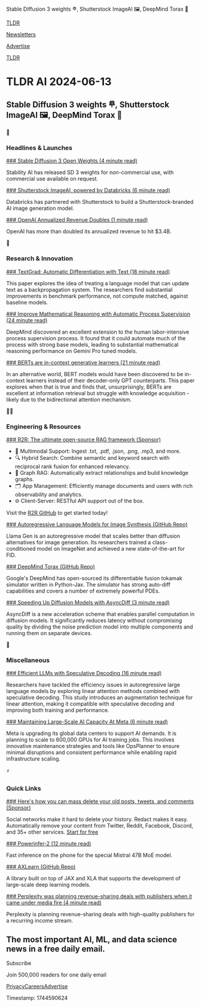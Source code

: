 Stable Diffusion 3 weights 𐄷, Shutterstock ImageAI 🖼️, DeepMind Torax 🔋

[TLDR](/)

[Newsletters](/newsletters)

[Advertise](https://advertise.tldr.tech/)

[TLDR](/)

# TLDR AI 2024-06-13

## Stable Diffusion 3 weights 𐄷, Shutterstock ImageAI 🖼️, DeepMind Torax 🔋

🚀

### Headlines & Launches

[### Stable Diffusion 3 Open Weights (4 minute read)](http://stability.ai/news/stable-diffusion-3-medium?utm_source=tldrai)

Stability AI has released SD 3 weights for non-commercial use, with commercial use available on request.

[### Shutterstock ImageAI, powered by Databricks (6 minute read)](https://www.databricks.com/company/newsroom/press-releases/introducing-shutterstock-imageai-powered-databricks-image?utm_source=tldrai)

Databricks has partnered with Shutterstock to build a Shutterstock-branded AI image generation model.

[### OpenAI Annualized Revenue Doubles (1 minute read)](https://seekingalpha.com/news/4115380-openai-annualized-revenue-doubles-to-hit-34b-report?source=content_type%3Areact%7Cfirst_level_url%3Amarket-news%7Csection_asset%3Amain%7Csection%3Atechnology&amp;utm_source=tldrai)

OpenAI has more than doubled its annualized revenue to hit $3.4B.

🧠

### Research & Innovation

[### TextGrad: Automatic Differentiation with Text (18 minute read)](https://arxiv.org/abs/2406.07496?utm_source=tldrai)

This paper explores the idea of treating a language model that can update text as a backpropagation system. The researchers find substantial improvements in benchmark performance, not compute matched, against baseline models.

[### Improve Mathematical Reasoning with Automatic Process Supervision (24 minute read)](https://arxiv.org/abs/2406.06592?utm_source=tldrai)

DeepMind discovered an excellent extension to the human labor-intensive process supervision process. It found that it could automate much of the process with strong base models, leading to substantial mathematical reasoning performance on Gemini Pro tuned models.

[### BERTs are in-context generative learners (21 minute read)](https://arxiv.org/abs/2406.04823?utm_source=tldrai)

In an alternative world, BERT models would have been discovered to be in-context learners instead of their decoder-only GPT counterparts. This paper explores when that is true and finds that, unsurprisingly, BERTs are excellent at information retrieval but struggle with knowledge acquisition - likely due to the bidirectional attention mechanism.

👨‍💻

### Engineering & Resources

[### R2R: The ultimate open-source RAG framework (Sponsor)](https://github.com/SciPhi-AI/R2R?utm_source=tldrai)

* 📁 Multimodal Support: Ingest .txt, .pdf, .json, .png, .mp3, and more.
* 🔍 Hybrid Search: Combine semantic and keyword search with reciprocal rank fusion for enhanced relevancy.
* 🔗 Graph RAG: Automatically extract relationships and build knowledge graphs.
* 🗂️ App Management: Efficiently manage documents and users with rich observability and analytics.
* 🌐 Client-Server: RESTful API support out of the box.

Visit the [R2R GitHub](https://github.com/SciPhi-AI/R2R) to get started today!

[### Autoregressive Language Models for Image Synthesis (GitHub Repo)](https://github.com/FoundationVision/LlamaGen?utm_source=tldrai)

Llama Gen is an autoregressive model that scales better than diffusion alternatives for image generation. Its researchers trained a class-conditioned model on ImageNet and achieved a new state-of-the-art for FID.

[### DeepMind Torax (GitHub Repo)](https://github.com/google-deepmind/torax?utm_source=tldrai)

Google's DeepMind has open-sourced its differentiable fusion tokamak simulator written in Python-Jax. The simulator has strong auto-diff capabilities and covers a number of extremely powerful PDEs.

[### Speeding Up Diffusion Models with AsyncDiff (3 minute read)](https://czg1225.github.io/asyncdiff_page/?utm_source=tldrai)

AsyncDiff is a new acceleration scheme that enables parallel computation in diffusion models. It significantly reduces latency without compromising quality by dividing the noise prediction model into multiple components and running them on separate devices.

🎁

### Miscellaneous

[### Efficient LLMs with Speculative Decoding (16 minute read)](https://arxiv.org/abs/2406.07368v1?utm_source=tldrai)

Researchers have tackled the efficiency issues in autoregressive large language models by exploring linear attention methods combined with speculative decoding. This study introduces an augmentation technique for linear attention, making it compatible with speculative decoding and improving both training and performance.

[### Maintaining Large-Scale AI Capacity At Meta (6 minute read)](https://engineering.fb.com/2024/06/12/production-engineering/maintaining-large-scale-ai-capacity-meta/?utm_source=tldrai)

Meta is upgrading its global data centers to support AI demands. It is planning to scale to 600,000 GPUs for AI training jobs. This involves innovative maintenance strategies and tools like OpsPlanner to ensure minimal disruptions and consistent performance while enabling rapid infrastructure scaling.

⚡️

### Quick Links

[### Here's how you can mass delete your old posts, tweets, and comments (Sponsor)](https://redact.dev/?utm_medium=newsletter&amp;utm_source=tldr-ai&amp;utm_campaign=20240613AIQuickLinks)

Social networks make it hard to delete your history. Redact makes it easy. Automatically remove your content from Twitter, Reddit, Facebook, Discord, and 35+ other services. [Start for free](https://redact.dev/?utm_medium=newsletter&utm_source=tldr-ai&utm_campaign=20240613AIQuickLinks)

[### Powerinfer-2 (12 minute read)](https://powerinfer.ai/v2/?utm_source=tldrai)

Fast inference on the phone for the special Mistral 47B MoE model.

[### AXLearn (GitHub Repo)](https://github.com/apple/axlearn?utm_source=tldrai)

A library built on top of JAX and XLA that supports the development of large-scale deep learning models.

[### Perplexity was planning revenue-sharing deals with publishers when it came under media fire (4 minute read)](https://www.semafor.com/article/06/12/2024/perplexity-was-planning-revenue-sharing-deals-with-publishers?utm_source=tldrai)

Perplexity is planning revenue-sharing deals with high-quality publishers for a recurring income stream.

## The most important AI, ML, and data science news in a free daily email.

Subscribe

Join 500,000 readers for one daily email

[Privacy](/privacy)[Careers](https://jobs.ashbyhq.com/tldr.tech)[Advertise](/ai/advertise)

Timestamp: 1744590624